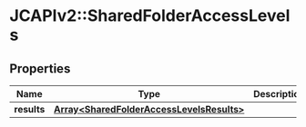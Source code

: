 # JCAPIv2::SharedFolderAccessLevels

## Properties
Name | Type | Description | Notes
------------ | ------------- | ------------- | -------------
**results** | [**Array&lt;SharedFolderAccessLevelsResults&gt;**](SharedFolderAccessLevelsResults.md) |  | 


